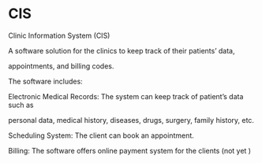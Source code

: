 # CIS
Clinic Information System (CIS)

A software solution for the clinics to keep track of their patients’ data,

appointments, and billing codes.

The software includes:

Electronic Medical Records: The system can keep track of patient’s data such as

personal data, medical history, diseases, drugs, surgery, family history, etc.

Scheduling System: The client can book an appointment.

Billing: The software offers online payment system for the clients (not yet ) 


